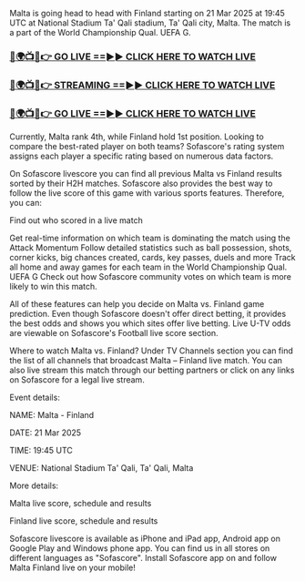 Malta is going head to head with Finland starting on 21 Mar 2025 at 19:45 UTC at National Stadium Ta' Qali stadium, Ta' Qali city, Malta. The match is a part of the World Championship Qual. UEFA G.

<h3><a href="https://t.co/P4w5nBbPFk">🔴🌍📺📱👉 GO LIVE ==►► CLICK HERE TO WATCH LIVE</a></h3>

<h3><a href="https://t.co/P4w5nBbPFk">🔴🌍📺📱👉 STREAMING ==►► CLICK HERE TO WATCH LIVE</a></h3>

<h3><a href="https://t.co/P4w5nBbPFk">🔴🌍📺📱👉 GO LIVE ==►► CLICK HERE TO WATCH LIVE</a></h3>

Currently, Malta rank 4th, while Finland hold 1st position. Looking to compare the best-rated player on both teams? Sofascore's rating system assigns each player a specific rating based on numerous data factors.

On Sofascore livescore you can find all previous Malta vs Finland results sorted by their H2H matches. Sofascore also provides the best way to follow the live score of this game with various sports features. Therefore, you can:

Find out who scored in a live match

Get real-time information on which team is dominating the match using the Attack Momentum
Follow detailed statistics such as ball possession, shots, corner kicks, big chances created, cards, key passes, duels and more
Track all home and away games for each team in the World Championship Qual. UEFA G
Check out how Sofascore community votes on which team is more likely to win this match.

All of these features can help you decide on Malta vs. Finland game prediction. Even though Sofascore doesn't offer direct betting, it provides the best odds and shows you which sites offer live betting. Live U-TV odds are viewable on Sofascore's Football live score section.

Where to watch Malta vs. Finland? Under TV Channels section you can find the list of all channels that broadcast Malta – Finland live match. You can also live stream this match through our betting partners or click on any links on Sofascore for a legal live stream.

Event details:

NAME: Malta - Finland

DATE: 21 Mar 2025

TIME: 19:45 UTC

VENUE: National Stadium Ta' Qali, Ta' Qali, Malta

More details:

Malta live score, schedule and results

Finland live score, schedule and results

Sofascore livescore is available as iPhone and iPad app, Android app on Google Play and Windows phone app. You can find us in all stores on different languages as "Sofascore". Install Sofascore app on and follow Malta Finland live on your mobile!
